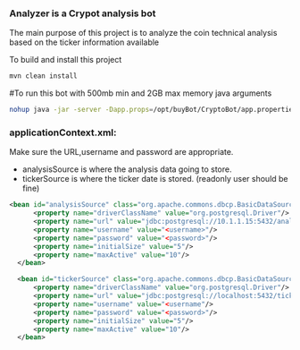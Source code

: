 ### Analyzer is a Crypot analysis bot

The main purpose of this project is to analyze the coin technical analysis based on the ticker information available

To build and install this project

````sh
mvn clean install
````

#To run this bot with 500mb min and 2GB max memory java arguments

````sh
nohup java -jar -server -Dapp.props=/opt/buyBot/CryptoBot/app.properties -XX:MetaspaceSize=100m -Xms500m -Xmx2g -XX:NewSize=200m -XX:MaxNewSize=300m -XX:+UseG1GC -XX:+UseStringDeduplication /opt/buyBot/CryptoBot/target/analyzer-1.0-SNAPSHOT.jar > /dev/null 2>&1 &
````

### applicationContext.xml:

Make sure the URL,username and password are appropriate. 
- analysisSource is where the analysis data going to store. 
- tickerSource is where the ticker date is stored. (readonly user should be fine)

```xml
<bean id="analysisSource" class="org.apache.commons.dbcp.BasicDataSource" primary="true">
      <property name="driverClassName" value="org.postgresql.Driver"/>
      <property name="url" value="jdbc:postgresql://10.1.1.15:5432/analysis"/>
      <property name="username" value="<username>"/>
      <property name="password" value="<password>"/>
      <property name="initialSize" value="5"/>
      <property name="maxActive" value="10"/>
  </bean>

  <bean id="tickerSource" class="org.apache.commons.dbcp.BasicDataSource">
      <property name="driverClassName" value="org.postgresql.Driver"/>
      <property name="url" value="jdbc:postgresql://localhost:5432/ticker"/>
      <property name="username" value="<username"/>
      <property name="password" value="<password>"/>
      <property name="initialSize" value="5"/>
      <property name="maxActive" value="10"/>
  </bean>

```
